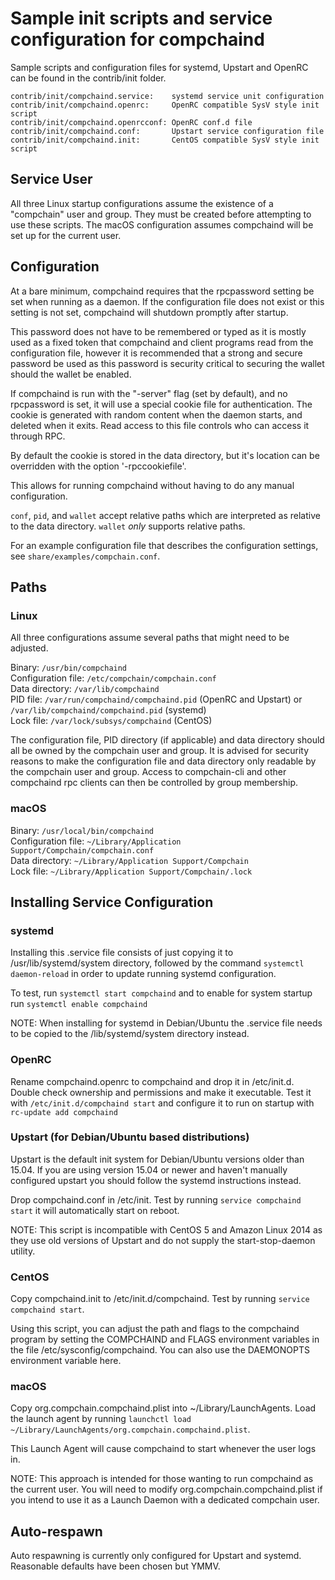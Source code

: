 Sample init scripts and service configuration for compchaind
==========================================================

Sample scripts and configuration files for systemd, Upstart and OpenRC
can be found in the contrib/init folder.

    contrib/init/compchaind.service:    systemd service unit configuration
    contrib/init/compchaind.openrc:     OpenRC compatible SysV style init script
    contrib/init/compchaind.openrcconf: OpenRC conf.d file
    contrib/init/compchaind.conf:       Upstart service configuration file
    contrib/init/compchaind.init:       CentOS compatible SysV style init script

Service User
---------------------------------

All three Linux startup configurations assume the existence of a "compchain" user
and group.  They must be created before attempting to use these scripts.
The macOS configuration assumes compchaind will be set up for the current user.

Configuration
---------------------------------

At a bare minimum, compchaind requires that the rpcpassword setting be set
when running as a daemon.  If the configuration file does not exist or this
setting is not set, compchaind will shutdown promptly after startup.

This password does not have to be remembered or typed as it is mostly used
as a fixed token that compchaind and client programs read from the configuration
file, however it is recommended that a strong and secure password be used
as this password is security critical to securing the wallet should the
wallet be enabled.

If compchaind is run with the "-server" flag (set by default), and no rpcpassword is set,
it will use a special cookie file for authentication. The cookie is generated with random
content when the daemon starts, and deleted when it exits. Read access to this file
controls who can access it through RPC.

By default the cookie is stored in the data directory, but it's location can be overridden
with the option '-rpccookiefile'.

This allows for running compchaind without having to do any manual configuration.

`conf`, `pid`, and `wallet` accept relative paths which are interpreted as
relative to the data directory. `wallet` *only* supports relative paths.

For an example configuration file that describes the configuration settings,
see `share/examples/compchain.conf`.

Paths
---------------------------------

### Linux

All three configurations assume several paths that might need to be adjusted.

Binary:              `/usr/bin/compchaind`  
Configuration file:  `/etc/compchain/compchain.conf`  
Data directory:      `/var/lib/compchaind`  
PID file:            `/var/run/compchaind/compchaind.pid` (OpenRC and Upstart) or `/var/lib/compchaind/compchaind.pid` (systemd)  
Lock file:           `/var/lock/subsys/compchaind` (CentOS)  

The configuration file, PID directory (if applicable) and data directory
should all be owned by the compchain user and group.  It is advised for security
reasons to make the configuration file and data directory only readable by the
compchain user and group.  Access to compchain-cli and other compchaind rpc clients
can then be controlled by group membership.

### macOS

Binary:              `/usr/local/bin/compchaind`  
Configuration file:  `~/Library/Application Support/Compchain/compchain.conf`  
Data directory:      `~/Library/Application Support/Compchain`  
Lock file:           `~/Library/Application Support/Compchain/.lock`  

Installing Service Configuration
-----------------------------------

### systemd

Installing this .service file consists of just copying it to
/usr/lib/systemd/system directory, followed by the command
`systemctl daemon-reload` in order to update running systemd configuration.

To test, run `systemctl start compchaind` and to enable for system startup run
`systemctl enable compchaind`

NOTE: When installing for systemd in Debian/Ubuntu the .service file needs to be copied to the /lib/systemd/system directory instead.

### OpenRC

Rename compchaind.openrc to compchaind and drop it in /etc/init.d.  Double
check ownership and permissions and make it executable.  Test it with
`/etc/init.d/compchaind start` and configure it to run on startup with
`rc-update add compchaind`

### Upstart (for Debian/Ubuntu based distributions)

Upstart is the default init system for Debian/Ubuntu versions older than 15.04. If you are using version 15.04 or newer and haven't manually configured upstart you should follow the systemd instructions instead.

Drop compchaind.conf in /etc/init.  Test by running `service compchaind start`
it will automatically start on reboot.

NOTE: This script is incompatible with CentOS 5 and Amazon Linux 2014 as they
use old versions of Upstart and do not supply the start-stop-daemon utility.

### CentOS

Copy compchaind.init to /etc/init.d/compchaind. Test by running `service compchaind start`.

Using this script, you can adjust the path and flags to the compchaind program by
setting the COMPCHAIND and FLAGS environment variables in the file
/etc/sysconfig/compchaind. You can also use the DAEMONOPTS environment variable here.

### macOS

Copy org.compchain.compchaind.plist into ~/Library/LaunchAgents. Load the launch agent by
running `launchctl load ~/Library/LaunchAgents/org.compchain.compchaind.plist`.

This Launch Agent will cause compchaind to start whenever the user logs in.

NOTE: This approach is intended for those wanting to run compchaind as the current user.
You will need to modify org.compchain.compchaind.plist if you intend to use it as a
Launch Daemon with a dedicated compchain user.

Auto-respawn
-----------------------------------

Auto respawning is currently only configured for Upstart and systemd.
Reasonable defaults have been chosen but YMMV.
